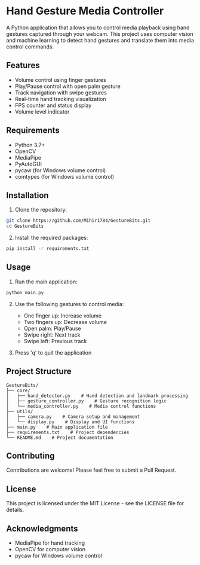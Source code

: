# Hand Gesture Media Controller

A Python application that allows you to control media playback using hand gestures captured through your webcam. This project uses computer vision and machine learning to detect hand gestures and translate them into media control commands.

## Features

- Volume control using finger gestures
- Play/Pause control with open palm gesture
- Track navigation with swipe gestures
- Real-time hand tracking visualization
- FPS counter and status display
- Volume level indicator

## Requirements

- Python 3.7+
- OpenCV
- MediaPipe
- PyAutoGUI
- pycaw (for Windows volume control)
- comtypes (for Windows volume control)

## Installation

1. Clone the repository:
```bash
git clone https://github.com/Mihir1784/GestureBits.git
cd GestureBits
```

2. Install the required packages:
```bash
pip install -r requirements.txt
```

## Usage

1. Run the main application:
```bash
python main.py
```

2. Use the following gestures to control media:
   - One finger up: Increase volume
   - Two fingers up: Decrease volume
   - Open palm: Play/Pause
   - Swipe right: Next track
   - Swipe left: Previous track

3. Press 'q' to quit the application

## Project Structure

```
GestureBits/
├── core/
│   ├── hand_detector.py    # Hand detection and landmark processing
│   ├── gesture_controller.py    # Gesture recognition logic
│   └── media_controller.py    # Media control functions
├── utils/
│   ├── camera.py    # Camera setup and management
│   └── display.py    # Display and UI functions
├── main.py    # Main application file
├── requirements.txt    # Project dependencies
└── README.md    # Project documentation
```

## Contributing

Contributions are welcome! Please feel free to submit a Pull Request.

## License

This project is licensed under the MIT License - see the LICENSE file for details.

## Acknowledgments

- MediaPipe for hand tracking
- OpenCV for computer vision
- pycaw for Windows volume control 